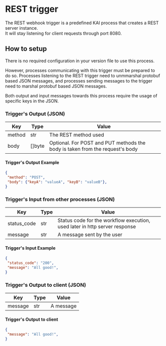# REST trigger

The REST webhook trigger is a predefined KAI process that creates a REST server instance.  
It will stay listening for client requests through port 8080.  

## How to setup

There is no required configuration in your version file to use this process.

However, processes communicating with this trigger must be prepared to do so. Processes listening to
the REST trigger need to unmmarshal protobuf based JSON messages, and processes sending messages to
the trigger need to marshal protobuf based JSON messages.

Both output and input messages towards this process require the usage of specific keys in the JSON.

### Trigger's Output (JSON)

| Key       | Type    | Value                                                                                     |
|-----------|---------|-------------------------------------------------------------------------------------------|
| method    | str     | The REST method used                                                                      |
| body      | []byte  | Optional. For POST and PUT methods the body is taken from the request's body              |

#### Trigger's Output Example

```json
{
 "method": "POST",
 "body": {"keyA": "valueA", "keyB": "valueB"},
}
```

### Trigger's Input from other processes (JSON)

| Key         | Type | Value                                                                      |
|-------------|------|----------------------------------------------------------------------------|
| status_code | str  | Status code for the workflow execution, used later in http server response |
| message     | str  | A message sent by the user                                                 |

#### Trigger's Input Example

```json
{
 "status_code": "200",
 "message": "All good!",
}
```

### Trigger's Output to client (JSON)

| Key       | Type | Value                                                                  |
|-----------|------|------------------------------------------------------------------------|
| message   | str  | A message                                                              |

#### Trigger's Output to client

```json
{
 "message": "All good!",
}
```
